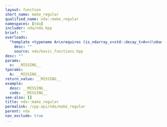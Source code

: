 ```yaml
---
layout: function
short_name: make_regular
qualified_name: nda::make_regular
namespaces: [nda]
includer: nda/nda.hpp
brief: ""
overloads:
  "template <typename A>\nrequires (is_ndarray_v<std::decay_t<A>>)\nbasic_array<get_value_t<std::decay_t<A> >, get_rank<A>, struct nda::C_layout, get_algebra<std::decay_t<A> >, struct nda::heap> make_regular(A && x)":
    desc: ""
    source: nda/basic_functions.hpp
desc: ""
params:
  x: __MISSING__
tparams:
  A: __MISSING__
return_value: __MISSING__
example:
  desc: __MISSING__
  code: __MISSING__
see-also: []
title: nda::make_regular
permalink: /cpp-api/nda/make_regular
parent: nda
nav_exclude: true
...
```


